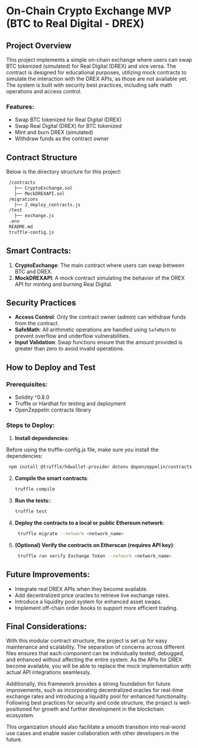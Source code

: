 # On-Chain Crypto Exchange MVP (BTC to Real Digital - DREX)

## Project Overview

This project implements a simple on-chain exchange where users can swap BTC tokenized (simulated) for Real Digital (DREX) and vice versa. The contract is designed for educational purposes, utilizing mock contracts to simulate the interaction with the DREX APIs, as those are not available yet. The system is built with security best practices, including safe math operations and access control.

### Features:
- Swap BTC tokenized for Real Digital (DREX)
- Swap Real Digital (DREX) for BTC tokenized
- Mint and burn DREX (simulated)
- Withdraw funds as the contract owner

## Contract Structure

Below is the directory structure for this project:

   ```bash
	/contracts
	  ├── CryptoExchange.sol
	  ├── MockDREXAPI.sol
	/migrations
	  ├── 2_deploy_contracts.js
	/test
	  ├── exchange.js
	.env
	README.md
	truffle-config.js
   ```

## Smart Contracts:
1. **CryptoExchange**: The main contract where users can swap between BTC and DREX.
2. **MockDREXAPI**: A mock contract simulating the behavior of the DREX API for minting and burning Real Digital.

## Security Practices

- **Access Control**: Only the contract owner (admin) can withdraw funds from the contract.
- **SafeMath**: All arithmetic operations are handled using `SafeMath` to prevent overflow and underflow vulnerabilities.
- **Input Validation**: Swap functions ensure that the amount provided is greater than zero to avoid invalid operations.

## How to Deploy and Test

### Prerequisites:
- Solidity ^0.8.0
- Truffle or Hardhat for testing and deployment
- OpenZeppelin contracts library

### Steps to Deploy:

1. **Install dependencies**:

Before using the truffle-config.js file, make sure you install the dependencies:

   ```bash
	npm install @truffle/hdwallet-provider dotenv @openzeppelin/contracts truffle-plugin-verify
   ```

2. **Compile the smart contracts**:

   ```bash
   truffle compile
   ```

3. **Run the tests:**:

   ```bash
   truffle test
   ```

4. **Deploy the contracts to a local or public Ethereum network**:

   ```bash
	truffle migrate --network <network_name>
   ```

5. **(Optional) Verify the contracts on Etherscan (requires API key)**:

   ```bash
	truffle run verify Exchange Token --network <network_name>
   ```

## Future Improvements:
- Integrate real DREX APIs when they become available.
- Add decentralized price oracles to retrieve live exchange rates.
- Introduce a liquidity pool system for enhanced asset swaps.
- Implement off-chain order books to support more efficient trading.

## Final Considerations:

With this modular contract structure, the project is set up for easy maintenance and scalability. The separation of concerns across different files ensures that each component can be individually tested, debugged, and enhanced without affecting the entire system. As the APIs for DREX become available, you will be able to replace the mock implementation with actual API integrations seamlessly.

Additionally, this framework provides a strong foundation for future improvements, such as incorporating decentralized oracles for real-time exchange rates and introducing a liquidity pool for enhanced functionality. Following best practices for security and code structure, the project is well-positioned for growth and further development in the blockchain ecosystem.

This organization should also facilitate a smooth transition into real-world use cases and enable easier collaboration with other developers in the future.